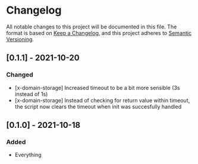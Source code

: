 # Changelog
All notable changes to this project will be documented in this file.
The format is based on [Keep a Changelog](https://keepachangelog.com/en/1.0.0/),
and this project adheres to [Semantic Versioning](https://semver.org/spec/v2.0.0.html).

## [0.1.1] - 2021-10-20
### Changed
- [x-domain-storage] Increased timeout to be a bit more sensible (3s instead of 1s)
- [x-domain-storage] Instead of checking for return value within timeout, the script now clears the timeout when init was succesfully handled

## [0.1.0] - 2021-10-18
### Added
- Everything
